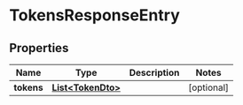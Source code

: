 # TokensResponseEntry

## Properties
| Name       | Type                                    | Description | Notes      |
| ---------- | --------------------------------------- | ----------- | ---------- |
| **tokens** | [**List&lt;TokenDto&gt;**](TokenDto.md) |             | [optional] |
